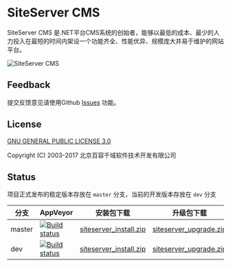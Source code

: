 SiteServer CMS
=============

SiteServer CMS 是.NET平台CMS系统的创始者，能够以最低的成本、最少的人力投入在最短的时间内架设一个功能齐全、性能优异、规模庞大并易于维护的网站平台。

![SiteServer CMS](http://www.siteserver.cn/assets/github-banner.png)

## Feedback

提交反馈意见请使用Github [Issues](https://github.com/siteserver/cms/issues) 功能。

## License

[GNU GENERAL PUBLIC LICENSE 3.0](LICENSE)

Copyright (C) 2003-2017 北京百容千域软件技术开发有限公司

## Status

项目正式发布的稳定版本存放在 `master` 分支，当前的开发版本存放在 `dev` 分支

分支  | AppVeyor | 安装包下载 | 升级包下载
------  | ------  | ------  | ------
master | [![Build status](https://ci.appveyor.com/api/projects/status/plx37i94y9gsqkru/branch/master?svg=true)](https://ci.appveyor.com/project/starlying/cms/branch/master)  | [siteserver_install.zip](https://ci.appveyor.com/api/projects/starlying/cms/artifacts/siteserver_install.zip?branch=master) | [siteserver_upgrade.zip](https://ci.appveyor.com/api/projects/starlying/cms/artifacts/siteserver_upgrade.zip?branch=master)
dev | [![Build status](https://ci.appveyor.com/api/projects/status/plx37i94y9gsqkru/branch/dev?svg=true)](https://ci.appveyor.com/project/starlying/cms/branch/dev) | [siteserver_install.zip](https://ci.appveyor.com/api/projects/starlying/cms/artifacts/siteserver_install.zip?branch=dev) | [siteserver_upgrade.zip](https://ci.appveyor.com/api/projects/starlying/cms/artifacts/siteserver_upgrade.zip?branch=dev)